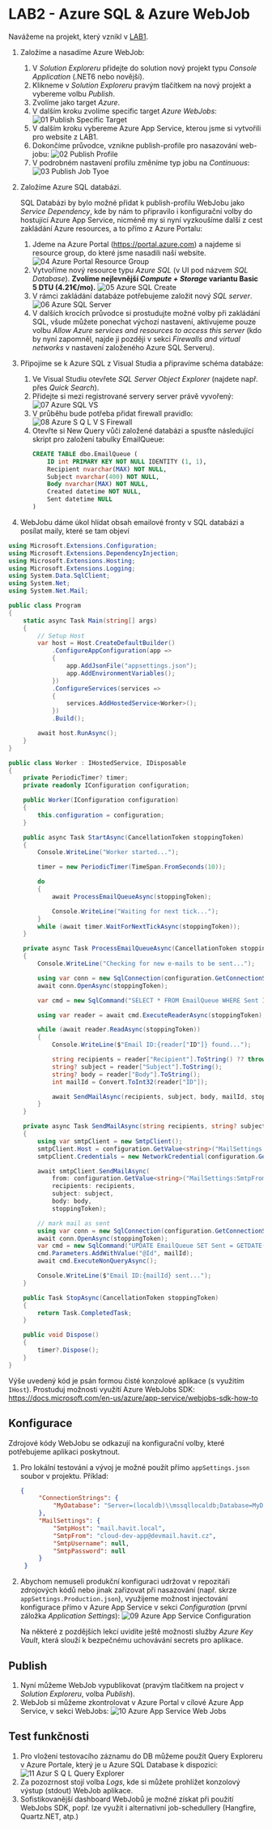 ﻿# LAB2 - Azure SQL & Azure WebJob

Navážeme na projekt, který vznikl v [LAB1](../Lab1-AzureWebSiteDeployment/).

1. Založíme a nasadíme Azure WebJob:
   1. V *Solution Exploreru* přidejte do solution nový projekt typu *Console Application* (.NET6 nebo novější).
   1. Klikneme v *Solution Exploreru* pravým tlačítkem na nový projekt a vybereme volbu *Publish*.
   1. Zvolíme jako target *Azure*.
   4. V dalším kroku zvolíme specific target *Azure WebJobs*:
      ![01 Publish Specific Target](img/01-Publish-SpecificTarget.png)
   5. V dalším kroku vybereme Azure App Service, kterou jsme si vytvořili pro website z LAB1.
   6. Dokončíme průvodce, vznikne publish-profile pro nasazování web-jobu:
		![02 Publish Profile](img/02-Publish-Profile.png)
   7. V podrobném nastavení profilu změníme typ jobu na  *Continuous*:
		![03 Publish Job Tyoe](img/03-Publish-JobType.png)

1. Založíme Azure SQL databázi.

   SQL Databázi by bylo možné přidat k publish-profilu WebJobu jako *Service Dependency*, kde by nám to připravilo i konfigurační volby do hostující Azure App Service, nicméně my si nyní vyzkoušíme další z cest zakládání Azure resources, a to přímo z Azure Portalu:
   1. Jdeme na Azure Portal (https://portal.azure.com) a najdeme si resource group, do které jsme nasadili naší website.
		![04 Azure Portal Resource Group](img/04-AzurePortal-ResourceGroup.png)
	2. Vytvoříme nový resource typu *Azure SQL* (v UI pod názvem *SQL Database*). **Zvolíme nejlevnější *Compute + Storage* variantu Basic 5 DTU (4.21€/mo).** 
        ![05 Azure SQL Create](img/05-AzureSQL-Create.png)
    3. V rámci zakládání databáze potřebujeme založit nový *SQL server*.
		![06 Azure SQL Server](img/06-AzureSQL-Server.png)
	1. V dalších krocích průvodce si prostudujte možné volby při zakládání SQL, všude můžete ponechat výchozí nastavení, aktivujeme pouze volbu *Allow Azure services and resources to access this server* (kdo by nyní zapomněl, najde ji později v sekci *Firewalls and virtual networks* v nastavení založeného Azure SQL Serveru).


1. Připojíme se k Azure SQL z Visual Studia a připravíme schéma databáze:
	1. Ve Visual Studiu otevřete *SQL Server Object Explorer* (najdete např. přes *Quick Search*).
    2. Přidejte si mezi registrované servery server právě vyvořený:
       ![07 Azure SQL VS](img/07-AzureSQL-VS.png)
    3. V průběhu bude potřeba přidat firewall pravidlo:
       ![08 Azure S Q L V S Firewall](img/08-AzureSQL-VS-Firewall.png)
    4. Otevřte si New Query vůči založené databázi a spusťte následující skript pro založení tabulky EmailQueue:
		```sql
		CREATE TABLE dbo.EmailQueue (
			ID int PRIMARY KEY NOT NULL IDENTITY (1, 1),
			Recipient nvarchar(MAX) NOT NULL,
			Subject nvarchar(400) NOT NULL,
			Body nvarchar(MAX) NOT NULL,
			Created datetime NOT NULL,
			Sent datetime NULL
		)
		```

1. WebJobu dáme úkol hlídat obsah emailové fronty v SQL databázi a posílat maily, které se tam objeví

```csharp
using Microsoft.Extensions.Configuration;
using Microsoft.Extensions.DependencyInjection;
using Microsoft.Extensions.Hosting;
using Microsoft.Extensions.Logging;
using System.Data.SqlClient;
using System.Net;
using System.Net.Mail;

public class Program
{
	static async Task Main(string[] args)
	{
		// Setup Host
		var host = Host.CreateDefaultBuilder()
			.ConfigureAppConfiguration(app =>
			{
				app.AddJsonFile("appsettings.json");
				app.AddEnvironmentVariables();
			})
			.ConfigureServices(services =>
			{
				services.AddHostedService<Worker>();
			})
			.Build();

		await host.RunAsync();
	}
}

public class Worker : IHostedService, IDisposable
{
	private PeriodicTimer? timer;
	private readonly IConfiguration configuration;

	public Worker(IConfiguration configuration)
	{
		this.configuration = configuration;
	}

	public async Task StartAsync(CancellationToken stoppingToken)
	{
		Console.WriteLine("Worker started...");

		timer = new PeriodicTimer(TimeSpan.FromSeconds(10));

		do
		{
			await ProcessEmailQueueAsync(stoppingToken);

			Console.WriteLine("Waiting for next tick...");
		}
		while (await timer.WaitForNextTickAsync(stoppingToken));
	}

	private async Task ProcessEmailQueueAsync(CancellationToken stoppingToken)
	{
		Console.WriteLine("Checking for new e-mails to be sent...");

		using var conn = new SqlConnection(configuration.GetConnectionString("MyDatabase"));
		await conn.OpenAsync(stoppingToken);

		var cmd = new SqlCommand("SELECT * FROM EmailQueue WHERE Sent IS NULL", conn);

		using var reader = await cmd.ExecuteReaderAsync(stoppingToken);

		while (await reader.ReadAsync(stoppingToken))
		{
			Console.WriteLine($"Email ID:{reader["ID"]} found...");

			string recipients = reader["Recipient"].ToString() ?? throw new InvalidOperationException("Recipient not provided");
			string? subject = reader["Subject"].ToString();
			string? body = reader["Body"].ToString();
			int mailId = Convert.ToInt32(reader["ID"]);

			await SendMailAsync(recipients, subject, body, mailId, stoppingToken);
		}
	}

	private async Task SendMailAsync(string recipients, string? subject, string? body, int mailId, CancellationToken stoppingToken)
	{
		using var smtpClient = new SmtpClient();
		smtpClient.Host = configuration.GetValue<string>("MailSettings:SmtpHost");
		smtpClient.Credentials = new NetworkCredential(configuration.GetValue<string>("MailSettings:SmtpUsername"), configuration.GetValue<string>("MailSettings:SmtpPassword"));

		await smtpClient.SendMailAsync(
			from: configuration.GetValue<string>("MailSettings:SmtpFrom"),
			recipients: recipients,
			subject: subject,
			body: body,
			stoppingToken);

		// mark mail as sent
		using var conn = new SqlConnection(configuration.GetConnectionString("MyDatabase"));
		await conn.OpenAsync(stoppingToken);
		var cmd = new SqlCommand("UPDATE EmailQueue SET Sent = GETDATE()  WHERE Id = @ID", conn);
		cmd.Parameters.AddWithValue("@Id", mailId);
		await cmd.ExecuteNonQueryAsync();

		Console.WriteLine($"Email ID:{mailId} sent...");
	}

	public Task StopAsync(CancellationToken stoppingToken)
	{
		return Task.CompletedTask;
	}

	public void Dispose()
	{
		timer?.Dispose();
	}
}
```

Výše uvedený kód je psán formou čisté konzolové aplikace (s využitím `IHost`). Prostuduj možnosti využití Azure WebJobs SDK: https://docs.microsoft.com/en-us/azure/app-service/webjobs-sdk-how-to

## Konfigurace
Zdrojové kódy WebJobu se odkazují na konfigurační volby, které potřebujeme aplikaci poskytnout.

1. Pro lokální testování a vývoj je možné použít přímo `appSettings.json` soubor v projektu. Příklad:
   ```json
   {
		"ConnectionStrings": {
			"MyDatabase": "Server=(localdb)\\mssqllocaldb;Database=MyDatabase;Trusted_Connection=True;"
		},
		"MailSettings": {
			"SmtpHost": "mail.havit.local",
			"SmtpFrom": "cloud-dev-app@devmail.havit.cz",
			"SmtpUsername": null,
			"SmtpPassword": null
		}
	}
   ```
2. Abychom nemuseli produkční konfiguraci udržovat v repozitáři zdrojových kódů nebo jinak zařizovat při nasazování (např. skrze `appSettings.Production.json`), využijeme možnost injectování konfigurace přímo v Azure App Service v sekci *Configuration* (první záložka *Application Settings*):
	![09 Azure App Service Configuration](img/09-AzureAppService-Configuration.png)

	Na některé z pozdějších lekcí uvidíte ještě možnosti služby *Azure Key Vault*, která slouží k bezpečnému uchovávání secrets pro aplikace.

## Publish
1. Nyní můžeme WebJob vypublikovat (pravým tlačítkem na project v *Solution Exploreru*, volba *Publish*).
2. WebJob si můžeme zkontrolovat v Azure Portal v cílové Azure App Service, v sekci WebJobs:
	![10 Azure App Service Web Jobs](img/10-AzureAppService-WebJobs.png)

## Test funkčnosti
1. Pro vložení testovacího záznamu do DB můžeme použít Query Exploreru v Azure Portale, který je u Azure SQL Database k dispozici:
	![11 Azur S Q L Query Explorer](img/11-AzureSQL-QueryExplorer.png)
2. Za pozozrnost stojí volba *Logs*, kde si můžete prohlížet konzolový výstup (stdout) WebJob aplikace.
3. Sofistikovanější dashboard WebJobů je možné získat při použití WebJobs SDK, popř. lze využít i alternativní job-schedullery (Hangfire, Quartz.NET, atp.)
